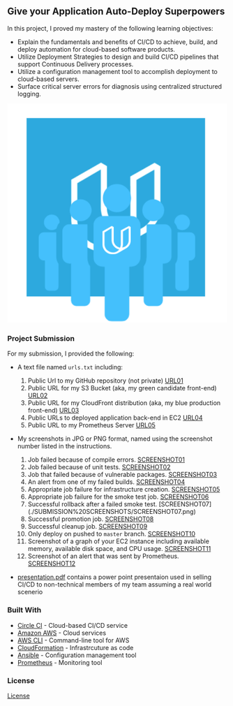 ## Give your Application Auto-Deploy Superpowers

In this project, I proved my mastery of the following learning objectives:

- Explain the fundamentals and benefits of CI/CD to achieve, build, and deploy automation for cloud-based software products.
- Utilize Deployment Strategies to design and build CI/CD pipelines that support Continuous Delivery processes.
- Utilize a configuration management tool to accomplish deployment to cloud-based servers.
- Surface critical server errors for diagnosis using centralized structured logging.

![Diagram of CI/CD Pipeline we will be building.](udapeople.png)

### Project Submission

For my submission, I provided the following:

- A text file named `urls.txt` including:
  1. Public Url to my GitHub repository (not private) [URL01](./urls.txt)
  1. Public URL for my S3 Bucket (aka, my green candidate front-end) [URL02](./urls.txt)
  1. Public URL for my CloudFront distribution (aka, my blue production front-end) [URL03](./SUBMISSION%20SCREENSHOTS/URL03_SCREENSHOT.png)
  1. Public URLs to deployed application back-end in EC2 [URL04](./SUBMISSION%20SCREENSHOTS/URL04_SCREENSHOT.png)
  1. Public URL to my Prometheus Server [URL05](./SUBMISSION%20SCREENSHOTS/URL05_SCREENSHOT.png)
- My screenshots in JPG or PNG format, named using the screenshot number listed in the instructions.
  1. Job failed because of compile errors. [SCREENSHOT01](./SUBMISSION%20SCREENSHOTS/SCREENSHOT01.png)
  1. Job failed because of unit tests. [SCREENSHOT02](./SUBMISSION%20SCREENSHOTS/SCREENSHOT02.png)
  1. Job that failed because of vulnerable packages. [SCREENSHOT03](./SUBMISSION%20SCREENSHOTS/SCREENSHOT03.png)
  1. An alert from one of my failed builds. [SCREENSHOT04](./SUBMISSION%20SCREENSHOTS/SCREENSHOT04.png)
  1. Appropriate job failure for infrastructure creation. [SCREENSHOT05](./SUBMISSION%20SCREENSHOTS/SCREENSHOT05.png)
  1. Appropriate job failure for the smoke test job. [SCREENSHOT06](./SUBMISSION%20SCREENSHOTS/SCREENSHOT06.png)
  1. Successful rollback after a failed smoke test. [SCREENSHOT07] (./SUBMISSION%20SCREENSHOTS/SCREENSHOT07.png)
  1. Successful promotion job. [SCREENSHOT08](./SUBMISSION%20SCREENSHOTS/SCREENSHOT08.png)
  1. Successful cleanup job. [SCREENSHOT09](./SUBMISSION%20SCREENSHOTS/SCREENSHOT09.png)
  1. Only deploy on pushed to `master` branch. [SCREENSHOT10](./SUBMISSION%20SCREENSHOTS/SCREENSHOT10.png)
  1. Screenshot of a graph of your EC2 instance including available memory, available disk space, and CPU usage. [SCREENSHOT11](./SUBMISSION%20SCREENSHOTS/SCREENSHOT11.png)
  1. Screenshot of an alert that was sent by Prometheus. [SCREENSHOT12](./SUBMISSION%20SCREENSHOTS/SCREENSHOT12.png)

- [presentation.pdf](./presentation.pdf) contains a power point presentaion used in selling CI/CD to non-technical members of my team assuming a real world scenerio

### Built With

- [Circle CI](www.circleci.com) - Cloud-based CI/CD service
- [Amazon AWS](https://aws.amazon.com/) - Cloud services
- [AWS CLI](https://aws.amazon.com/cli/) - Command-line tool for AWS
- [CloudFormation](https://aws.amazon.com/cloudformation/) - Infrastrcuture as code
- [Ansible](https://www.ansible.com/) - Configuration management tool
- [Prometheus](https://prometheus.io/) - Monitoring tool

### License

[License](LICENSE.md)
